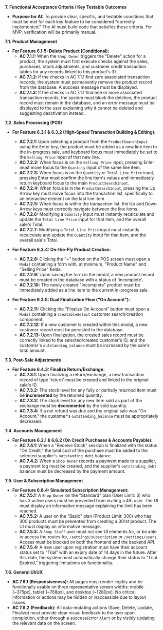 **7. Functional Acceptance Criteria / Key Testable Outcomes**

- **Purpose for AI:** To provide clear, specific, and testable conditions that must be met for each key feature to be considered "correctly implemented." The AI must build code that satisfies these criteria. For MVP, verification will be primarily manual.

**7.1. Product Management**

- **For Feature 6.1.5: Delete Product (Conditional):**
  - **AC 7.1.1:** When the `Shop Owner` triggers the "Delete" action for a product, the system must first execute checks against the sales, purchases, stock adjustments, and customer credit transaction tables for any records linked to this product's ID.
  - **AC 7.1.2:** If the checks in AC 7.1.1 find zero associated transaction records, the system must permanently remove the product record from the database. A success message must be displayed.
  - **AC 7.1.3:** If the checks in AC 7.1.1 find one or more associated transaction records, the system must block the deletion, the product record must remain in the database, and an error message must be displayed to the user explaining why it cannot be deleted and suggesting deactivation instead.

**7.2. Sales Processing (POS)**

- **For Feature 6.3.1 & 6.3.2 (High-Speed Transaction Building & Editing):**

  - **AC 7.2.1:** Upon selecting a product from the `ProductSearchInput` using the Enter key, the product must be added as a new line item to the in-progress sale, and keyboard focus must immediately be set to the `Selling Price` input of that new line.
  - **AC 7.2.2:** When focus is on the `Selling Price` input, pressing Enter must move focus to the `Quantity` input of the same line item.
  - **AC 7.2.3:** When focus is on the `Quantity` or `Total Line Price` input, pressing Enter must confirm the line item's values and immediately return keyboard focus to the main `ProductSearchInput`.
  - **AC 7.2.4:** When focus is in the `ProductSearchInput`, pressing the Up Arrow key must move focus into the transaction list, specifically to an interactive element on the last line item.
  - **AC 7.2.5:** When focus is within the transaction list, the Up and Down Arrow keys must correctly navigate between the line items.
  - **AC 7.2.6:** Modifying a `Quantity` input must instantly recalculate and update the `Total Line Price` input for that item, and the overall sale's Total.
  - **AC 7.2.7:** Modifying a `Total Line Price` input must instantly recalculate and update the `Quantity` input for that item, and the overall sale's Total.

- **For Feature 6.3.4: On-the-Fly Product Creation:**

  - **AC 7.2.8:** Clicking the "+" button on the POS screen must open a `Modal` containing a form with, at minimum, "Product Name" and "Selling Price" fields.
  - **AC 7.2.9:** Upon saving the form in the modal, a new product record must be created in the database with a status of 'incomplete'.
  - **AC 7.2.10:** The newly created "incomplete" product must be immediately added as a line item to the current in-progress sale.

- **For Feature 6.3.5: Dual Finalization Flow ("On Account"):**
  - **AC 7.2.11:** Clicking the "Finalize On Account" button must open a `Modal` containing a `CreatableSelect` customer search/creation component.
  - **AC 7.2.12:** If a new customer is created within this modal, a new customer record must be persisted to the database.
  - **AC 7.2.13:** Upon finalization, the created sales record must be correctly linked to the selected/created customer's ID, and the customer's `outstanding_balance` must be increased by the sale's total amount.

**7.3. Post-Sale Adjustments**

- **For Feature 6.4.3: Finalize Return/Exchange:**
  - **AC 7.3.1:** Upon finalizing a return/exchange, a new transaction record of type 'return' must be created and linked to the original sale's ID.
  - **AC 7.3.2:** The stock level for any fully or partially returned item must be **incremented** by the returned quantity.
  - **AC 7.3.3:** The stock level for any new item sold as part of the exchange must be **decremented** by the sold quantity.
  - **AC 7.3.4:** If a net refund was due and the original sale was "On Account," the customer's `outstanding_balance` must be appropriately decreased.

**7.4. Accounts Management**

- **For Feature 6.2.1 & 6.6.2 (On Credit Purchases & Accounts Payable):**
  - **AC 7.4.1:** When a "Receive Stock" session is finalized with the status "On Credit," the total cost of the purchase must be added to the selected supplier's `outstanding_debt` balance.
  - **AC 7.4.2:** When a `Shop Owner` records a payment made to a supplier, a payment log must be created, and the supplier's `outstanding_debt` balance must be decreased by the payment amount.

**7.5. User & Subscription Management**

- **For Feature 6.8.4: Simulated Subscription Management:**
  - **AC 7.5.1:** A `Shop Owner` on the "Standard" plan (User Limit: 3) who has 3 active users must be prevented from inviting a 4th user. The UI must display an informative message explaining the limit has been reached.
  - **AC 7.5.2:** A user on the "Basic" plan (Product Limit: 300) who has 300 products must be prevented from creating a 301st product. The UI must display an informative message.
  - **AC 7.5.3:** A `Shop Staff` user must not see UI elements for, or be able to access the routes for, `/settings/subscription` or `/settings/users`. Access must be blocked on both the frontend and the backend API.
  - **AC 7.5.4:** A new user upon registration must have their account status set to "Trial" with an expiry date of 14 days in the future. After this date, the system must automatically change their status to "Trial Expired," triggering limitations on functionality.

**7.6. General UI/UX**

- **AC 7.6.1 (Responsiveness):** All pages must render legibly and be functionally usable on three representative screen widths: mobile (~375px), tablet (~768px), and desktop (~1280px). No critical information or actions may be hidden or inaccessible due to layout issues.
- **AC 7.6.2 (Feedback):** All data-mutating actions (Save, Delete, Update, Finalize) must provide clear visual feedback to the user upon completion, either through a success/error `Alert` or by visibly updating the relevant data on the screen.
